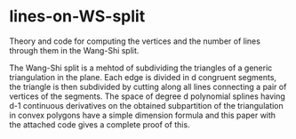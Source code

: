 # lines-on-WS-split
Theory and code for computing the vertices and the number of lines through them in the Wang-Shi split.

The Wang-Shi split is a mehtod of subdividing the triangles of a generic triangulation in the plane.
Each edge is divided in d congruent segments, the triangle is then subdivided by cutting along all lines connecting a pair of vertices of the segments. 
The space of degree d polynomial splines having d-1 continuous derivatives on the obtained subpartition of the triangulation in convex polygons have a simple dimension formula and this paper with the attached code gives a complete proof of this.


